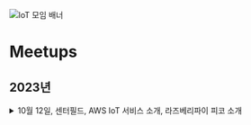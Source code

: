 ![IoT 모임 배너](https://github.com/awskrug/iot-group/assets/1104081/9eeba166-cfc8-49ee-bf5f-79695f8a5673)


# Meetups

## 2023년

<details>
  <summary>10월 12일, 센터필드, AWS IoT 서비스 소개, 라즈베리파이 피코 소개</b></summary>
  https://www.meetup.com/ko-KR/awskrug/events/296351876 <br />
  - AWS IoT 서비스 소개 : 김성한 
  <br />
  - [라즈베리파이 피코 소개 : 김영익] (https://github.com/awskrug/iot-group/blob/3919484756bcea1630431f18c61cc30ba96bd9b0/files/2023-10-12_%EB%9D%BC%EC%A6%88%EB%B2%A0%EB%A6%AC%ED%8C%8C%EC%9D%B4_%ED%94%BC%EC%BD%94.pdf)
  <br />
</details>



